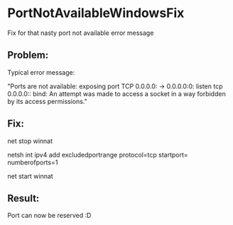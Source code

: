 # PortNotAvailableWindowsFix
Fix for that nasty port not available error message

## Problem:
Typical error message:

"Ports are not available: exposing port TCP 0.0.0.0:<PORTNUMBER> -> 0.0.0.0:0: listen tcp 0.0.0.0:<PORTNUMBER>: bind: An attempt was made to access a socket in a way forbidden by its access permissions."

## Fix:

net stop winnat
  
netsh int ipv4 add excludedportrange protocol=tcp startport=<PORTNUMBER> numberofports=1
  
net start winnat

## Result:
Port can now be reserved :D
